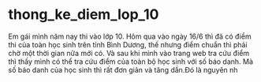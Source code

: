 # thong_ke_diem_lop_10
Em gái mình năm nay thi vào lớp 10. Hôm qua vào ngày 16/6 thì đã có điểm thi của toàn học sinh trên tỉnh Bình Dương, thế nhưng điểm chuẩn thì phải chờ một thời gian nữa mới có. Và sau khi mình vào trang web tra cứu điểm thì thấy mình có thể tra cứu điểm của toàn bộ học sinh với số báo danh. Mà số báo danh của học sinh thì rất đơn giản và tăng dần.Đó là nguyên nh
